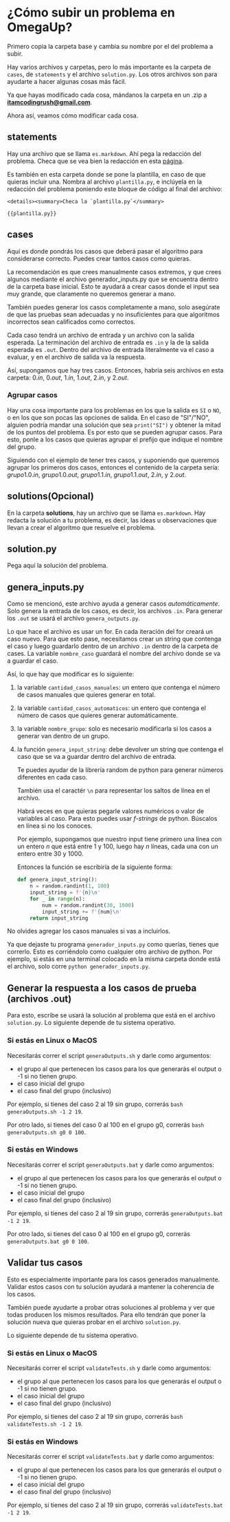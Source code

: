 # ¿Cómo subir un problema en OmegaUp?

Primero copia la carpeta base y cambia su nombre por el del problema a subir.

Hay varios archivos y carpetas, pero lo más importante es la carpeta de `cases`, de `statements` y el archivo `solution.py`. Los otros archivos son para ayudarte a hacer algunas cosas más fácil. 

Ya que hayas modificado cada cosa, mándanos la carpeta en un .zip a **itamcodingrush@gmail.com**.

Ahora así, veamos cómo modificar cada cosa. 


## statements
Hay una archivo que se llama `es.markdown`. Ahí pega la redacción del problema. Checa que se vea bien la redacción en esta [página](https://omegaup.com/redaccion.php).

Es también en esta carpeta donde se pone la plantilla, en caso de que quieras incluir una. Nombra al archivo `plantilla.py`, e inclúyela en la redacción del problema poniendo este bloque de código al final del archivo:
```
<details><summary>Checa la `plantilla.py`</summary>

{{plantilla.py}}
```

## cases
Aquí es donde pondrás los casos que deberá pasar el algoritmo para considerarse correcto. Puedes crear tantos casos como quieras. 

La recomendación es que crees manualmente casos extremos, y que crees algunos mediante el archivo generador_inputs.py que se encuentra dentro de la carpeta base inicial. Esto te ayudará a crear casos donde el input sea muy grande, que claramente no queremos generar a mano. 

También puedes generar los casos completamente a mano, solo asegúrate de que las pruebas sean adecuadas y no insuficientes para que algoritmos incorrectos sean calificados como correctos. 

Cada caso tendrá un archivo de entrada y un archivo con la salida esperada. La terminación del archivo de entrada es `.in` y la de la salida esperada es `.out`. Dentro del archivo de entrada literalmente va el caso a evaluar, y en el archivo de salida va la respuesta. 

Así, supongamos que hay tres casos. Entonces, habría seis archivos en esta carpeta: $0.in$, $0.out$, $1.in$, $1.out$, $2.in$, y $2.out$.

### Agrupar casos
Hay una cosa importante para los problemas en los que la salida es `SI` o `NO`, o en los que son pocas las opciones de salida. En el caso de "SI"/"NO", alguien podría mandar una solución que sea `print("SI")` y obtener la mitad de los puntos del problema. Es por esto que se pueden agrupar casos. Para esto, ponle a los casos que quieras agrupar el prefijo que indique el nombre del grupo.

Siguiendo con el ejemplo de tener tres casos, y suponiendo que queremos agrupar los primeros dos casos, entonces el contenido de la carpeta sería:  $grupo1.0.in$, $grupo1.0.out$, $grupo1.1.in$, $grupo1.1.out$, $2.in$, y $2.out$.

## solutions(Opcional)
En la carpeta **solutions**, hay un archivo que se llama `es.markdown`. Hay redacta la solución a tu problema, es decir, las ideas u observaciones que llevan a crear el algoritmo que resuelve el problema. 

## solution.py
Pega aquí la solución del problema.

## genera_inputs.py
Como se mencionó, este archivo ayuda a generar casos *automáticamente*. Solo genera la entrada de los casos, es decir, los archivos `.in`. Para generar los `.out` se usará el archivo `genera_outputs.py`.

Lo que hace el archivo es usar un for. En cada iteración del for creará un caso nuevo. Para que esto pase, necesitamos crear un string que contenga el caso y luego guardarlo dentro de un archivo `.in` dentro de la carpeta de cases. La variable `nombre_caso` guardará el nombre del archivo donde se va a guardar el caso.

Así, lo que hay que modificar es lo siguiente:
1. la variable `cantidad_casos_manuales`: un entero que contenga el número de casos manuales que quieres generar en total. 
2. la variable `cantidad_casos_automaticos`: un entero que contenga el número de casos que quieres generar automáticamente. 
3. la variable `nombre_grupo`: solo es necesario modificarla si los casos a generar van dentro de un grupo. 
4. la función `genera_input_string`: debe devolver un string que contenga el caso que se va a guardar dentro del archivo de entrada.
    
    Te puedes ayudar de la librería random de python para generar números diferentes en cada caso. 

    También usa el caractér `\n` para representar los saltos de línea en el archivo. 

    Habrá veces en que quieras pegarle valores numéricos o valor de variables al caso. Para esto puedes usar *f-strings* de python. Búscalos en línea si no los conoces.  

    Por ejemplo, supongamos que nuestro input tiene primero una línea con un entero $n$ que está entre 1 y 100, luego hay $n$ líneas, cada una con un entero entre 30 y 1000. 

    Entonces la función se escribiría de la siguiente forma:
    ```python
    def genera_input_string():
        n = random.randint(1, 100)
        input_string = f'{n}\n'
        for _ in range(n):
            num = random.randint(30, 1000)
            input_string += f'{num}\n'
        return input_string
    ```
    
No olvides agregar los casos manuales si vas a incluirlos.

Ya que dejaste tu programa `generador_inputs.py` como querías, tienes que correrlo. Esto es corriéndolo como cualquier otro archivo de python. Por ejemplo, si estás en una terminal colocado en la misma carpeta donde está el archivo, solo corre `python generador_inputs.py`.

## Generar la respuesta a los casos de prueba (archivos .out)
Para esto, escribe se usará la solución al problema que está en el archivo `solution.py`. Lo siguiente depende de tu sistema operativo. 

### Si estás en Linux o MacOS
Necesitarás correr el script `generaOutputs.sh` y darle como argumentos:
-  el grupo al que pertenecen los casos para los que generarás el output o -1 si no tienen grupo.
-  el caso inicial del grupo
-  el caso final del grupo (inclusivo)

Por ejemplo, si tienes del caso 2 al 19 sin grupo, correrás `bash generaOutputs.sh -1 2 19`.

Por otro lado, si tienes del caso 0 al 100 en el grupo g0, correrás `bash generaOutputs.sh g0 0 100`.


### Si estás en Windows
Necesitarás correr el script `generaOutputs.bat` y darle como argumentos:
-  el grupo al que pertenecen los casos para los que generarás el output o -1 si no tienen grupo.
-  el caso inicial del grupo
-  el caso final del grupo (inclusivo)

Por ejemplo, si tienes del caso 2 al 19 sin grupo, correrás `generaOutputs.bat -1 2 19`.

Por otro lado, si tienes del caso 0 al 100 en el grupo g0, correrás `generaOutputs.bat g0 0 100`.

## Validar tus casos
Esto es especialmente importante para los casos generados manualmente. Validar estos casos con tu solución ayudará a mantener la coherencia de los casos. 

También puede ayudarte a probar otras soluciones al problema y ver que todas producen los mismos resultados. Para ello tendrán que poner la solución nueva que quieras probar en el archivo `solution.py`.

Lo siguiente depende de tu sistema operativo. 

### Si estás en Linux o MacOS
Necesitarás correr el script `validateTests.sh` y darle como argumentos:
-  el grupo al que pertenecen los casos para los que generarás el output o -1 si no tienen grupo.
-  el caso inicial del grupo
-  el caso final del grupo (inclusivo)

Por ejemplo, si tienes del caso 2 al 19 sin grupo, correrás `bash validateTests.sh -1 2 19`.

### Si estás en Windows
Necesitarás correr el script `validateTests.bat` y darle como argumentos:
-  el grupo al que pertenecen los casos para los que generarás el output o -1 si no tienen grupo.
-  el caso inicial del grupo
-  el caso final del grupo (inclusivo)

Por ejemplo, si tienes del caso 2 al 19 sin grupo, correrás `validateTests.bat -1 2 19`.

